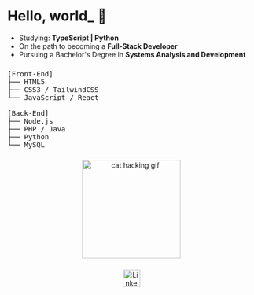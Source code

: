 <h1 align="left">Hello, world_ 👾</h1>

-  Studying: **TypeScript | Python**  
-  On the path to becoming a **Full-Stack Developer**  
-  Pursuing a Bachelor's Degree in **Systems Analysis and Development**

###

<pre>
[Front-End]
├── HTML5
├── CSS3 / TailwindCSS
└── JavaScript / React

[Back-End]
├── Node.js
├── PHP / Java
├── Python
└── MySQL
</pre>

###

<div align="center">
  <img src="https://www.tramaweb.com.br/wp-content/uploads/2019/10/f6719fd6-tenor.gif" height="200" alt="cat hacking gif" />
</div>

###

<div align="center">
  <a href="https://www.linkedin.com/in/eduardo-teixeira-viríssimo-46471624b/" target="_blank">
    <img src="https://img.shields.io/static/v1?message=LinkedIn&logo=linkedin&label=&color=0077B5&logoColor=white&labelColor=&style=for-the-badge" height="35" alt="LinkedIn logo" />
  </a>
</div>
